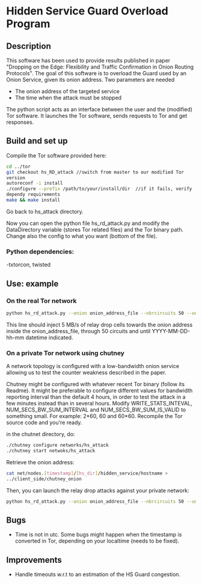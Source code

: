 # Hidden Service Guard Overload Program

## Description  

This software has been used to provide results published in paper
"Dropping on the Edge: Flexibility and Traffic Confirmation in Onion
Routing Protocols". The goal of this software is to overload the Guard used by an
Onion Service, given its onion address. Two parameters are needed  

- The onion address of the targeted service  
- The time when the attack must be stopped  

The python script acts as an interface between the user and the
(modified) Tor software. It launches the Tor software,  sends requests to Tor and get responses.

## Build and set up

Compile the Tor software provided here:

```bash
cd ../tor  
git checkout hs_RD_attack //switch from master to our modified Tor
version  
autoreconf -i install  
./configure --prefix /path/to/your/install/dir  //if it fails, verify
dependy requirements  
make && make install  
```
Go back to hs_attack directory. 
 
Now you can open the python file hs_rd_attack.py and modify the
DataDirectory variable (stores Tor related files) and the Tor binary
path.  
Change also the config to what you want (bottom of the file).  

### Python dependencies:

-txtorcon, twisted

## Use: example  

### On the real Tor network  

```bash
python hs_rd_attack.py --onion onion_address_file --nbrcircuits 50 --until 2016-12-22-10-00 --bandwidth 5000
```

This line should inject 5 MB/s of relay drop cells
towards the onion address inside the onion_address_file, through 50
circuits and until YYYY-MM-DD-hh-mm datetime indicated.

### On a private Tor network using chutney  

A network topology is configured with a low-bandwidth onion service
allowing us to test the counter weakness described in the paper.

Chutney might be configured with whatever recent Tor binary (follow its
Readme). It might be preferable to configure different values for
bandwidth reporting interval than the default 4 hours, in order to test the attack
in a few minutes instead than in several hours. Modify
WRITE_STATS_INTEVAL, NUM_SECS_BW_SUM_INTERVAL and
NUM_SECS_BW_SUM_IS_VALID to something small. For example: 2\*60, 60 and
60\*60. Recompile the Tor source code  and you're ready.  

in the chutnet directory, do:  

```bash
./chutney configure networks/hs_attack
./chutney start netwoks/hs_attack
```
Retrieve the onion address:

```bash
cat net/nodes.[timestamp]/[hs_dir]/hidden_service/hostname >
../client_side/chutney_onion
```

Then, you can launch the relay drop attacks against your private
network:  
 
```bash
python hs_rd_attack.py --onion onion_address_file --nbrcircuits 50 --until 2016-12-22-10-00 --bandwidth 5000 --chutneynodepath [you/path/to/nodes.[timestamp]]
```
## Bugs

- Time is not in utc. Some bugs might happen when the timestamp is converted
  in Tor, depending on your localtime (needs to be fixed).  

## Improvements

- Handle timeouts w.r.t to an estimation of the HS Guard congestion.

